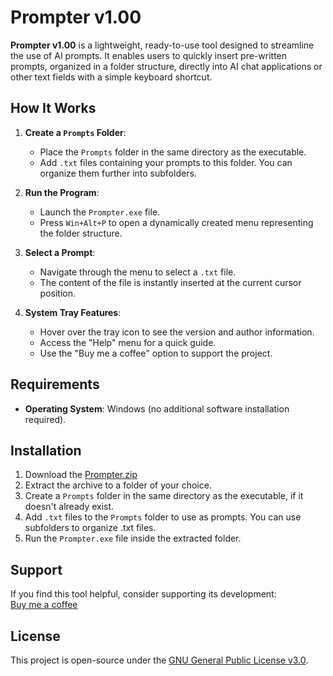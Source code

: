 # Prompter v1.00

**Prompter v1.00** is a lightweight, ready-to-use tool designed to streamline the use of AI prompts. It enables users to quickly insert pre-written prompts, organized in a folder structure, directly into AI chat applications or other text fields with a simple keyboard shortcut.

## How It Works

1. **Create a `Prompts` Folder**:
   - Place the `Prompts` folder in the same directory as the executable.
   - Add `.txt` files containing your prompts to this folder. You can organize them further into subfolders.

2. **Run the Program**:
   - Launch the `Prompter.exe` file.
   - Press `Win+Alt+P` to open a dynamically created menu representing the folder structure.

3. **Select a Prompt**:
   - Navigate through the menu to select a `.txt` file.
   - The content of the file is instantly inserted at the current cursor position.

4. **System Tray Features**:
   - Hover over the tray icon to see the version and author information.
   - Access the "Help" menu for a quick guide.
   - Use the "Buy me a coffee" option to support the project.

## Requirements

- **Operating System**: Windows (no additional software installation required).

## Installation

1. Download the [Prompter.zip](https://github.com/screeneroner/Prompter/raw/refs/heads/main/Prompter_v1.00.zip) 
2. Extract the archive to a folder of your choice.
3. Create a `Prompts` folder in the same directory as the executable, if it doesn't already exist.
4. Add `.txt` files to the `Prompts` folder to use as prompts. You can use subfolders to organize .txt files.
5. Run the `Prompter.exe` file inside the extracted folder.

## Support

If you find this tool helpful, consider supporting its development:  
[Buy me a coffee](https://www.buymeacoffee.com/screeneroner)

## License

This project is open-source under the [GNU General Public License v3.0](https://www.gnu.org/licenses/gpl-3.0.en.html).
